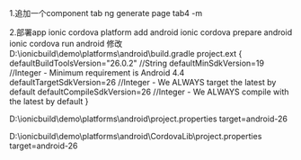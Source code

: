 1.追加一个component tab
ng generate page tab4 -m

2.部署app
ionic cordova platform add android
ionic cordova prepare android
ionic cordova run android
修改
D:\ionicbuild\demo\platforms\android\build.gradle
project.ext {
      defaultBuildToolsVersion="26.0.2" //String
      defaultMinSdkVersion=19 //Integer - Minimum requirement is Android 4.4
      defaultTargetSdkVersion=26 //Integer - We ALWAYS target the latest by default
      defaultCompileSdkVersion=26 //Integer - We ALWAYS compile with the latest by default
    }
    
D:\ionicbuild\demo\platforms\android\project.properties
target=android-26


D:\ionicbuild\demo\platforms\android\CordovaLib\project.properties
target=android-26